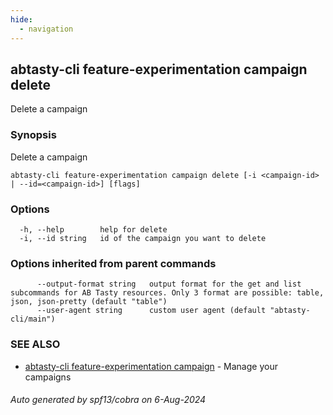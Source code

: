 ```yaml
---
hide:
  - navigation
---
```

## abtasty-cli feature-experimentation campaign delete

Delete a campaign

### Synopsis

Delete a campaign

```
abtasty-cli feature-experimentation campaign delete [-i <campaign-id> | --id=<campaign-id>] [flags]
```

### Options

```
  -h, --help        help for delete
  -i, --id string   id of the campaign you want to delete
```

### Options inherited from parent commands

```
      --output-format string   output format for the get and list subcommands for AB Tasty resources. Only 3 format are possible: table, json, json-pretty (default "table")
      --user-agent string      custom user agent (default "abtasty-cli/main")
```

### SEE ALSO

* [abtasty-cli feature-experimentation campaign](abtasty-cli_feature-experimentation_campaign.md)	 - Manage your campaigns

###### Auto generated by spf13/cobra on 6-Aug-2024

